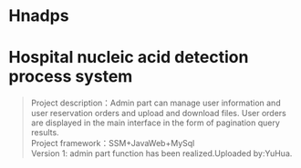 # Hnadps
# Hospital nucleic acid detection process system
>Project description：Admin part can manage user information and user reservation orders and upload 
and download files. User orders are displayed in the main interface in the form of pagination query 
results.<br>
>Project framework：SSM+JavaWeb+MySql<br>
>Version 1: admin part function has been realized.Uploaded by:YuHua.<br>
